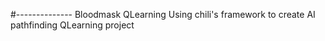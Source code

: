 #-------------- Bloodmask QLearning
Using chili's framework to create AI pathfinding QLearning project
